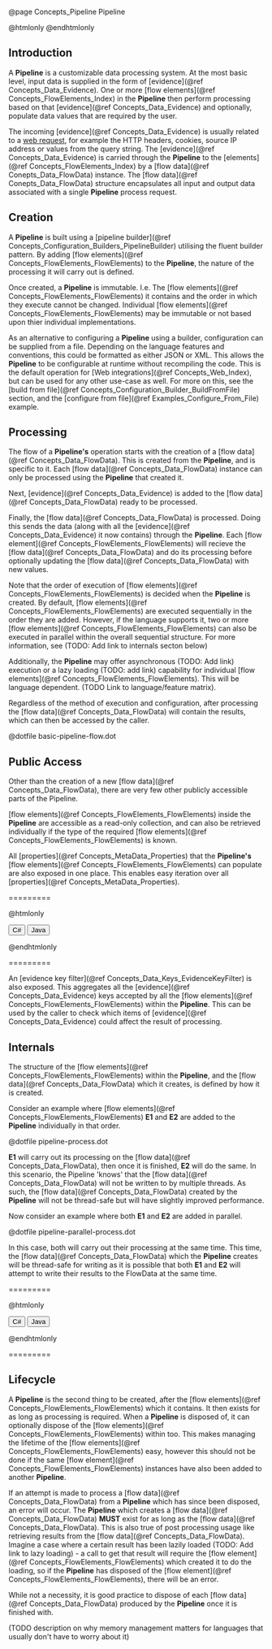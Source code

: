 @page Concepts_Pipeline Pipeline

@htmlonly <script type="text/javascript" src="examplegrabber.js"></script> @endhtmlonly


## Introduction

A **Pipeline** is a customizable data processing system. At the most basic level, input data is 
supplied in the form of [evidence](@ref Concepts_Data_Evidence). 
One or more [flow elements](@ref Concepts_FlowElements_Index) in the **Pipeline** then perform processing 
based on that [evidence](@ref Concepts_Data_Evidence) and optionally, populate data values that 
are required by the user.

The incoming [evidence](@ref Concepts_Data_Evidence) is usually related to a 
[web request](@term{WebRequest}), for example 
the HTTP headers, cookies, source IP address or values from the query string.
The [evidence](@ref Concepts_Data_Evidence) is carried through the **Pipeline** to the 
[elements](@ref Concepts_FlowElements_Index) by a [flow data](@ref Conepts_Data_FlowData) instance. 
The [flow data](@ref Conepts_Data_FlowData) structure encapsulates all input and output data associated 
with a single **Pipeline** process request.


## Creation

A **Pipeline** is built using a [pipeline builder](@ref Concepts_Configuration_Builders_PipelineBuilder)
utilising the fluent builder pattern. By adding [flow elements](@ref Concepts_FlowElements_FlowElements)
to the **Pipeline**, the nature of the processing it will carry out is defined.

Once created, a **Pipeline** is immutable. I.e. The [flow elements](@ref Concepts_FlowElements_FlowElements)
it contains and the order in which they execute cannot be changed. Individual 
[flow elements](@ref Concepts_FlowElements_FlowElements) may be immutable or not based upon thier
individual implementations.

As an alternative to configuring a **Pipeline** using a builder, configuration can be supplied from a file. 
Depending on the language features and conventions, this could be formatted as either JSON or XML.
This allows the **Pipeline** to be configurable at runtime without recompiling the code. This is the 
default operation for [Web integrations](@ref Concepts_Web_Index), but can be used for any other use-case
as well. 
For more on this, see the [build from file](@ref Concepts_Configuration_Builder_BuildFromFile) section, 
and the [configure from file](@ref Examples_Configure_From_File) example.


## Processing

The flow of a **Pipeline's** operation starts with the creation of a [flow data](@ref Concepts_Data_FlowData).
This is created from the **Pipeline**, and is specific to it. Each [flow data](@ref Concepts_Data_FlowData) instance
can only be processed using the **Pipeline** that created it.

Next, [evidence](@ref Concepts_Data_Evidence) is added to the [flow data](@ref Concepts_Data_FlowData) ready 
to be processed.

Finally, the [flow data](@ref Concepts_Data_FlowData) is processed. 
Doing this sends the data (along with all the [evidence](@ref Concepts_Data_Evidence) it
now contains) through the **Pipeline**. Each [flow element](@ref Concepts_FlowElements_FlowElements) will 
recieve the [flow data](@ref Concepts_Data_FlowData) and do its processing before optionally updating the 
[flow data](@ref Concepts_Data_FlowData) with new values.

Note that the order of execution of [flow elements](@ref Concepts_FlowElements_FlowElements) is decided when the
**Pipeline** is created.
By default, [flow elements](@ref Concepts_FlowElements_FlowElements) are executed sequentially in the order
they are added. However, if the language supports it, two or more [flow elements](@ref Concepts_FlowElements_FlowElements)
can also be executed in parallel within the overall sequential structure.
For more information, see (TODO: Add link to internals secton below)

Additionally, the **Pipeline** may offer asynchronous (TODO: Add link) execution or a lazy loading (TODO: add link) capability for individual 
[flow elements](@ref Concepts_FlowElements_FlowElements). This will be language dependent. 
(TODO Link to language/feature matrix).

Regardless of the method of execution and configuration, after processing the 
[flow data](@ref Concepts_Data_FlowData) will contain the results, which can then be accessed by the caller.


@dotfile basic-pipeline-flow.dot

## Public Access

Other than the creation of a new [flow data](@ref Concepts_Data_FlowData), there are very few other 
publicly accessible parts
of the Pipeline.

[flow elements](@ref Concepts_FlowElements_FlowElements) inside the **Pipeline** are accessible as 
a read-only collection, and can also be retrieved individually if the type of the required 
[flow elements](@ref Concepts_FlowElements_FlowElements) is known.

All [properties](@ref Concepts_MetaData_Properties) that the **Pipeline's** 
[flow elements](@ref Concepts_FlowElements_FlowElements) can populate are also exposed in one place.
This enables easy iteration over all [properties](@ref Concepts_MetaData_Properties).

=========

@htmlonly

<button class="b-btn b-btn--secondary iterPropertiesBtn" onclick="grabSnippet(this, 'pipeline-dotnet', '_snippets.html', 'iter-properties', 'iterPropertiesBtn', 'iter-properties-eg')">C#</button>
<button class="b-btn b-btn--secondary iterPropertiesBtn" onclick="grabSnippet(this, 'pipeline-java', '_snippets.html', 'iter-properties', 'iterPropertiesBtn', 'iter-properties-eg')">Java</button>
<div id="iter-properties-eg"></div>

@endhtmlonly

=========

An [evidence key filter](@ref Concepts_Data_Keys_EvidenceKeyFilter) is also exposed. 
This aggregates all the [evidence](@ref Concepts_Data_Evidence) keys accepted by all the 
[flow elements](@ref Concepts_FlowElements_FlowElements) within the **Pipeline**. 
This can be used by the caller to check which items of [evidence](@ref Concepts_Data_Evidence) 
could affect the result of processing.


## Internals

The structure of the [flow elements](@ref Concepts_FlowElements_FlowElements) within the 
**Pipeline**, and the [flow data](@ref Concepts_Data_FlowData) which it creates, is defined
by how it is created.

Consider an example where [flow elements](@ref Concepts_FlowElements_FlowElements) **E1** 
and **E2** are added to the **Pipeline** individually in that order.

@dotfile pipeline-process.dot

**E1** will carry out its processing on the [flow data](@ref Concepts_Data_FlowData), then 
once it is finished, **E2** will do the same. In this scenario, the Pipeline 'knows' 
that the [flow data](@ref Concepts_Data_FlowData) will not be written to by multiple threads.
As such, the [flow data](@ref Concepts_Data_FlowData) created by the **Pipeline** will not be
thread-safe but will have slightly improved performance.

Now consider an example where both **E1** and **E2** are added in parallel.

@dotfile pipeline-parallel-process.dot

In this case, both will carry out their processing at the same time. This time, the 
[flow data](@ref Concepts_Data_FlowData)
which the **Pipeline** creates will be thread-safe for writing as it is possible that both 
**E1** and **E2** will attempt to write their results to the FlowData at the same time.

=========

@htmlonly

<button class="b-btn b-btn--secondary configBtn" onclick="grabSnippet(this, 'pipeline-dotnet', '_snippets.html', 'build-pipeline-cs', 'configBtn', 'config-eg')">C#</button>
<button class="b-btn b-btn--secondary configBtn" onclick="grabSnippet(this, 'pipeline-java', '_snippets.html', 'build-pipeline-java', 'configBtn', 'config-eg')">Java</button>
<div id="config-eg"></div>

@endhtmlonly

=========


## Lifecycle

A **Pipeline** is the second thing to be created, after the 
[flow elements](@ref Concepts_FlowElements_FlowElements) which it contains. It then exists for
as long as processing is required. When a **Pipeline** is disposed of, it can optionally dispose
of the [flow elements](@ref Concepts_FlowElements_FlowElements) within too. 
This makes managing the lifetime of the [flow elements](@ref Concepts_FlowElements_FlowElements)
easy, however this should not be done if the same 
[flow element](@ref Concepts_FlowElements_FlowElements) instances have also been added to 
another **Pipeline**.

If an attempt is made to process a [flow data](@ref Concepts_Data_FlowData) from a **Pipeline**
which has since been disposed, an error
will occur. The **Pipeline** which creates a [flow data](@ref Concepts_Data_FlowData) **MUST** 
exist for as long as the [flow data](@ref Concepts_Data_FlowData). This
is also true of post processing usage like retrieving results from the 
[flow data](@ref Concepts_Data_FlowData). 
Imagine a case where a certain result has been lazily loaded (TODO: Add link to lazy loading) - a call to get that result will 
require the [flow element](@ref Concepts_FlowElements_FlowElements)
which created it to do the loading, so if the **Pipeline** has disposed of the 
[flow element](@ref Concepts_FlowElements_FlowElements), there will be an error.

While not a necessity, it is good practice to dispose of each 
[flow data](@ref Concepts_Data_FlowData) produced by the **Pipeline** once
it is finished with.


(TODO description on why memory management matters for languages that usually don't have to worry about it)
